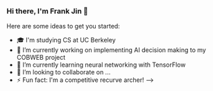### Hi there, I'm Frank Jin 👋

Here are some ideas to get you started:
- 🎓 I'm studying CS at UC Berkeley
- 🔭 I’m currently working on implementing AI decision making to my COBWEB project
- 🌱 I’m currently learning neural networking with TensorFlow
- 👯 I’m looking to collaborate on ...
- ⚡ Fun fact: I'm a competitive recurve archer!
-->
